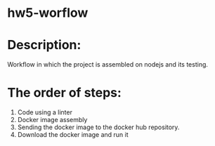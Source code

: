 # hw5-worflow

# Description:
Workflow in which the project is assembled on nodejs and its testing.

# The order of steps:

1. Code using a linter
2. Docker image assembly
3. Sending the docker image to the docker hub repository. 
4. Download the docker image and run it
